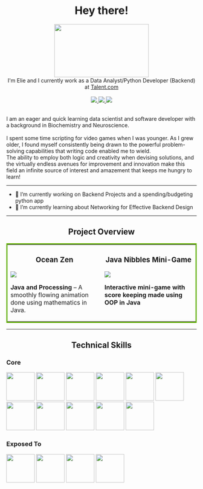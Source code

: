 <div id="header" align="center">
  <h1>
    Hey there!
  </h1>
  <img src="https://media.tenor.com/Zt4LPMD943EAAAAC/wave-hello.gif"
       width="250"
       height="140" />
  <br>
   I'm Elie and I currently work as a Data Analyst/Python Developer (Backend) at <a href="https://ca.talent.com/">Talent.com</a>
  <br>
</div>
<br>
<div id="badges" align="center">
  <a href="https://elslb.github.io">
    <img src="https://img.shields.io/badge/Website-243964?logo=react&logoColor=white&style=for-the-badge"/>
  </a>
  <a href="https://www.linkedin.com/in/elslb/">
    <img src="https://img.shields.io/badge/LinkedIn-%230077B5?logo=linkedin&logoColor=white&style=for-the-badge"/>
  </a>
  <a href="https://twitter.com/_elslb">
    <img src="https://img.shields.io/badge/Twitter-1DA1F2?logo=twitter&logoColor=white&style=for-the-badge"/>
  </a>
</div>
<br>

I am an eager and quick learning data scientist and software developer with a background in Biochemistry and Neuroscience.
<br>
<br>
I spent some time scripting for video games when I was younger. As I grew older, I found myself consistently being drawn to the powerful problem-solving capabilities that writing code enabled me to wield.
<br>
The ability to employ both logic and creativity when devising solutions, and the virtually endless avenues for improvement and innovation make this field an infinite source of interest and amazement that keeps me hungry to learn!
<br>

---
* 🔭 I’m currently working on Backend Projects and a spending/budgeting python app
* 🌱 I’m currently learning about Networking for Effective Backend Design
---
<div id="Project Overview" align="center">
  <h2>
    Project Overview
  </h2>
  <table bordercolor="#66B2">
    <tr>
      <td width="50%" valign="top">
        <h3 align="center">
          Ocean Zen
        </h3>
        <p>
          <a href="https://github.com/elslb/fish_zen">
            <img src="https://github.com/elslb/fish_zen/blob/main/fish_zen_12fps.gif?raw=true">
          </a>
        </p>
        <p><b> Java and Processing</b> – A smoothly flowing animation done using mathematics in Java.</p>
      </td>
      <td width="50%" valign="top">
        <h3 align="center">
          Java Nibbles Mini-Game
        </h3>
        <p>
          <a href="https://github.com/elslb/nibbles_minigame">
            <img src="https://github.com/elslb/nibbles_minigame/blob/main/nibbles_game.gif?raw=true">
          </a>
        </p>
        <p><b>Interactive mini-game with score keeping made using OOP in Java</b></p>
    </td>
    </tr>
  </table>
</div>
<!--
  <tr>
<td width="50%" valign="top">
      <h3>Project Platemate</h3>
  <p>
  <a href="">
    <img src="">
  </a>  
      </p>
        <p><b>Placeholder</b></p>
    </td>
    
  </tr>
</table>
</section>

<br>
-->
    
---
<div id="Technical Skills" align="center">
  <h2>
    Technical Skills
  </h2>
</div>
<h3>
  Core
</h3>
<div id="Core Stack Icons">
  <img src="https://raw.githubusercontent.com/elslb/devicon/master/icons/python/python-original-wordmark.svg"
       width=75
       height=75>
  <img src="https://raw.githubusercontent.com/elslb/devicon/master/icons/amazonwebservices/amazonwebservices-plain-wordmark.svg"
       width=75
       height=75>
  <img src="https://raw.githubusercontent.com/elslb/devicon/master/icons/git/git-plain-wordmark.svg"
       width=75
       height=75>
  <img src="https://raw.githubusercontent.com/elslb/devicon/master/icons/github/github-original-wordmark.svg"
       width=75
       height=75>
  <img src="https://raw.githubusercontent.com/elslb/devicon/master/icons/mysql/mysql-original-wordmark.svg"
       width=75
       height=75>
  <img src="https://raw.githubusercontent.com/elslb/devicon/master/icons/postgresql/postgresql-plain-wordmark.svg"
       width=75
       height=75>
  <img src="https://raw.githubusercontent.com/elslb/devicon/master/icons/django/django-plain-wordmark.svg"
       width=75
       height=75>
  <img src="https://raw.githubusercontent.com/elslb/devicon/master/icons/flask/flask-original-wordmark.svg"
       width=75
       height=75>
  <img src="https://raw.githubusercontent.com/elslb/devicon/master/icons/html5/html5-plain-wordmark.svg"
       width=75
       height=75>
  <img src="https://raw.githubusercontent.com/elslb/devicon/master/icons/css3/css3-plain-wordmark.svg"
       width=75
       height=75>
  <img src="https://raw.githubusercontent.com/elslb/devicon/master/icons/docker/docker-plain-wordmark.svg"
       width=75
       height=75>
</div>
<h3>
  Exposed To
</h3>
<div id="Exposed Stack Icons">
  <img src="https://raw.githubusercontent.com/elslb/devicon/master/icons/java/java-plain-wordmark.svg"
       width=75
       height=75>
  <img src="https://raw.githubusercontent.com/elslb/devicon/master/icons/googlecloud/googlecloud-original-wordmark.svg"
       width=75
       height=75>
  <img src="https://raw.githubusercontent.com/elslb/devicon/master/icons/csharp/csharp-original.svg"
       width=75
       height=75>
  <img src="https://raw.githubusercontent.com/elslb/devicon/master/icons/javascript/javascript-original.svg"
       width=75
       height=75>
</div>
<!--
**elslb/elslb** is a ✨ _special_ ✨ repository because its `README.md` (this file) appears on your GitHub profile.

Here are some ideas to get you started:

- 🔭 I’m currently working on ...
- 🌱 I’m currently learning ...
- 👯 I’m looking to collaborate on ...
- 🤔 I’m looking for help with ...
- 💬 Ask me about ...
- 📫 How to reach me: ...
- 😄 Pronouns: ...
- ⚡ Fun fact: ...
- To-Do: Add more to the top list later
- To-Do: Add more icons into the skills tier
- Update Resume to Backend Dev
- Change GIFS to WEBM for optimized load time
-->
